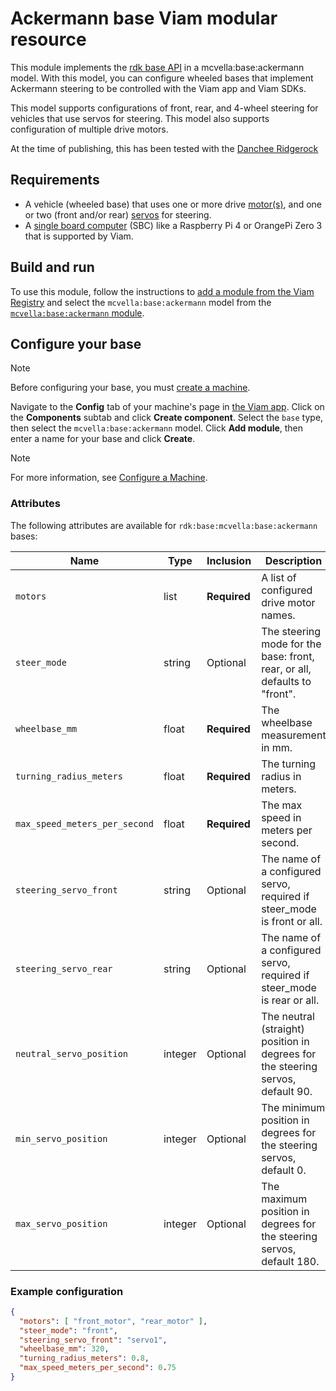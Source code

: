 # Ackermann base Viam modular resource

This module implements the [rdk base API](https://github.com/rdk/base-api) in a mcvella:base:ackermann model.
With this model, you can configure wheeled bases that implement Ackermann steering to be controlled with the Viam app and Viam SDKs.

This model supports configurations of front, rear, and 4-wheel steering for vehicles that use servos for steering.
This model also supports configuration of multiple drive motors.

At the time of publishing, this has been tested with the [Danchee Ridgerock](https://www.redcatracing.com/products/danchee-ridgerock)

## Requirements

* A vehicle (wheeled base) that uses one or more drive [motor(s)](https://docs.viam.com/components/motor/), and one or two (front and/or rear) [servos](https://docs.viam.com/components/servo/) for steering.
* A [single board computer](https://docs.viam.com/components/board/) (SBC) like a Raspberry Pi 4 or OrangePi Zero 3 that is supported by Viam.

## Build and run

To use this module, follow the instructions to [add a module from the Viam Registry](https://docs.viam.com/registry/configure/#add-a-modular-resource-from-the-viam-registry) and select the `mcvella:base:ackermann` model from the [`mcvella:base:ackermann` module](https://app.viam.com/module/rdk/mcvella:base:ackermann).

## Configure your base

> [!NOTE]  
> Before configuring your base, you must [create a machine](https://docs.viam.com/manage/fleet/machines/#add-a-new-machine).

Navigate to the **Config** tab of your machine's page in [the Viam app](https://app.viam.com/).
Click on the **Components** subtab and click **Create component**.
Select the `base` type, then select the `mcvella:base:ackermann` model.
Click **Add module**, then enter a name for your base and click **Create**.

> [!NOTE]  
> For more information, see [Configure a Machine](https://docs.viam.com/manage/configuration/).

### Attributes

The following attributes are available for `rdk:base:mcvella:base:ackermann` bases:

| Name | Type | Inclusion | Description |
| ---- | ---- | --------- | ----------- |
| `motors` | list | **Required** |  A list of configured drive motor names. |
| `steer_mode` | string | Optional |  The steering mode for the base: front, rear, or all, defaults to "front". |
| `wheelbase_mm` | float | **Required** |  The wheelbase measurement in mm. |
| `turning_radius_meters` | float | **Required** |  The turning radius in meters. |
| `max_speed_meters_per_second` | float | **Required** |  The max speed in meters per second. |
| `steering_servo_front` | string | Optional |  The name of a configured servo, required if steer_mode is front or all. |
| `steering_servo_rear` | string | Optional |  The name of a configured servo, required if steer_mode is rear or all. |
| `neutral_servo_position` | integer | Optional |  The neutral (straight) position in degrees for the steering servos, default 90. |
| `min_servo_position` | integer | Optional |  The minimum position in degrees for the steering servos, default 0. |
| `max_servo_position` | integer | Optional |  The maximum position in degrees for the steering servos, default 180. |

### Example configuration

```json
{
  "motors": [ "front_motor", "rear_motor" ],
  "steer_mode": "front",
  "steering_servo_front": "servo1",
  "wheelbase_mm": 320,
  "turning_radius_meters": 0.8,
  "max_speed_meters_per_second": 0.75
}
```
